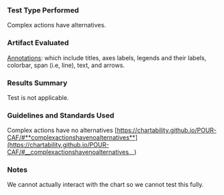 ### Test Type Performed

Complex actions have alternatives.

### Artifact Evaluated

[Annotations](https://docs.bokeh.org/en/latest/docs/user_guide/interaction.html): which include titles, axes labels, legends and their labels, colorbar, span (i.e, line), text, and arrows.

### Results Summary

Test is not applicable.

<!-- ### Expected Behavior (Pass/Fail)
- *Pass* - Special actions (brushing/zooming/filtering/gesturing) that use custom or complex chart controls must have a standard UI alternative available. These controls must be clear and easy to use with a keyboard, screen reader, and touch device. -->

<!-- ### Image or Video of Failure
<video controls src="plot-tools_complex-actions.mp4" title="Title"></video> -->

<!-- ### Steps to Reproduce
In this case, we cannot even activate the tools (such as the wheel zoom) with a screen reader. Using a keyboard-only approach (no screen reader), it is possible to activate the wheel zoom tool but then using the wheel zoom is impossible without a mouse pointer. -->

### Guidelines and Standards Used

Complex actions have no alternatives [https://chartability.github.io/POUR-CAF/#**complexactionshavenoalternatives**](https://chartability.github.io/POUR-CAF/#__complexactionshavenoalternatives__)

<!-- ### Related Evidence
See "Low contrast interactive elements (critical)," "Low contrast (critical)," "Content is only visual (critical)," "Interaction modality has only one input type (critical)" and later tests we will perform based on using standard HTML.

### Known or Documented Issues
(If there is already a github issue created for this test or a related test, it will be listed here.) -->

<!-- ### Technical Details
- Chrome Version 129.0.6668.59 (64-bit)
- Windows 11 Build 22631.3958

*Updated as of: September 18th, 2024* -->

### Notes

We cannot actually interact with the chart so we cannot test this fully.
